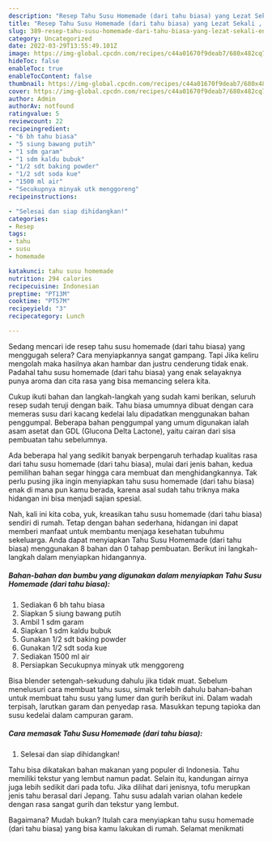 ```yaml
---
description: "Resep Tahu Susu Homemade (dari tahu biasa) yang Lezat Sekali , Enak Banget"
title: "Resep Tahu Susu Homemade (dari tahu biasa) yang Lezat Sekali , Enak Banget"
slug: 389-resep-tahu-susu-homemade-dari-tahu-biasa-yang-lezat-sekali-enak-banget
category: Uncategorized
date: 2022-03-29T13:55:49.101Z
image: https://img-global.cpcdn.com/recipes/c44a01670f9deab7/680x482cq70/tahu-susu-homemade-dari-tahu-biasa-foto-resep-utama.jpg
hideToc: false
enableToc: true
enableTocContent: false
thumbnail: https://img-global.cpcdn.com/recipes/c44a01670f9deab7/680x482cq70/tahu-susu-homemade-dari-tahu-biasa-foto-resep-utama.jpg
cover: https://img-global.cpcdn.com/recipes/c44a01670f9deab7/680x482cq70/tahu-susu-homemade-dari-tahu-biasa-foto-resep-utama.jpg
author: Admin
authorAv: notfound
ratingvalue: 5
reviewcount: 22
recipeingredient:
- "6 bh tahu biasa"
- "5 siung bawang putih"
- "1 sdm garam"
- "1 sdm kaldu bubuk"
- "1/2 sdt baking powder"
- "1/2 sdt soda kue"
- "1500 ml air"
- "Secukupnya minyak utk menggoreng"
recipeinstructions:

- "Selesai dan siap dihidangkan!"
categories:
- Resep
tags:
- tahu
- susu
- homemade

katakunci: tahu susu homemade 
nutrition: 294 calories
recipecuisine: Indonesian
preptime: "PT13M"
cooktime: "PT57M"
recipeyield: "3"
recipecategory: Lunch

---
```



Sedang mencari ide resep tahu susu homemade (dari tahu biasa) yang menggugah selera? Cara menyiapkannya sangat gampang. Tapi Jika keliru mengolah maka hasilnya akan hambar dan justru cenderung tidak enak. Padahal tahu susu homemade (dari tahu biasa) yang enak selayaknya punya aroma dan cita rasa yang bisa memancing selera kita.


Cukup ikuti bahan dan langkah-langkah yang sudah kami berikan, seluruh resep sudah teruji dengan baik. Tahu biasa umumnya dibuat dengan cara memeras susu dari kacang kedelai lalu dipadatkan menggunakan bahan penggumpal. Beberapa bahan penggumpal yang umum digunakan ialah asam asetat dan GDL (Glucona Delta Lactone), yaitu cairan dari sisa pembuatan tahu sebelumnya.

Ada beberapa hal yang sedikit banyak berpengaruh terhadap kualitas rasa dari tahu susu homemade (dari tahu biasa), mulai dari jenis bahan, kedua pemilihan bahan segar hingga cara membuat dan menghidangkannya. Tak perlu pusing jika ingin menyiapkan tahu susu homemade (dari tahu biasa) enak di mana pun kamu berada, karena asal sudah tahu triknya maka hidangan ini bisa menjadi sajian spesial.


Nah, kali ini kita coba, yuk, kreasikan tahu susu homemade (dari tahu biasa) sendiri di rumah. Tetap dengan bahan sederhana, hidangan ini dapat memberi manfaat untuk membantu menjaga kesehatan tubuhmu sekeluarga. Anda dapat menyiapkan Tahu Susu Homemade (dari tahu biasa) menggunakan 8 bahan dan 0 tahap pembuatan. Berikut ini langkah-langkah dalam menyiapkan hidangannya.

<!--inarticleads1-->

##### Bahan-bahan dan bumbu yang digunakan dalam menyiapkan Tahu Susu Homemade (dari tahu biasa):

1. Sediakan 6 bh tahu biasa
1. Siapkan 5 siung bawang putih
1. Ambil 1 sdm garam
1. Siapkan 1 sdm kaldu bubuk
1. Gunakan 1/2 sdt baking powder
1. Gunakan 1/2 sdt soda kue
1. Sediakan 1500 ml air
1. Persiapkan Secukupnya minyak utk menggoreng


Bisa blender setengah-sekudung dahulu jika tidak muat. Sebelum menelusuri cara membuat tahu susu, simak terlebih dahulu bahan-bahan untuk membuat tahu susu yang lumer dan gurih berikut ini. Dalam wadah terpisah, larutkan garam dan penyedap rasa. Masukkan tepung tapioka dan susu kedelai dalam campuran garam. 

<!--inarticleads2-->

##### Cara memasak Tahu Susu Homemade (dari tahu biasa):


1. Selesai dan siap dihidangkan!

Tahu bisa dikatakan bahan makanan yang populer di Indonesia. Tahu memiliki tekstur yang lembut namun padat. Selain itu, kandungan airnya juga lebih sedikit dari pada tofu. Jika dilihat dari jenisnya, tofu merupkan jenis tahu berasal dari Jepang. Tahu susu adalah varian olahan kedele dengan rasa sangat gurih dan tekstur yang lembut. 

Bagaimana? Mudah bukan? Itulah cara menyiapkan tahu susu homemade (dari tahu biasa) yang bisa kamu lakukan di rumah. Selamat menikmati

